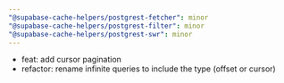 ```yaml
---
"@supabase-cache-helpers/postgrest-fetcher": minor
"@supabase-cache-helpers/postgrest-filter": minor
"@supabase-cache-helpers/postgrest-swr": minor
---
```


- feat: add cursor pagination
- refactor: rename infinite queries to include the type (offset or cursor)
